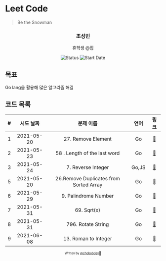 # Leet Code

> Be the Snowman

<div align="center">

<h3> 조성빈 </h3>
<p> 휴학생 @집</p>

![Status](https://img.shields.io/badge/Snowman-blue.svg)
![Start Date](https://img.shields.io/badge/Start%20Date-2021--05--20-23d16b.svg)


</div>

## 목표
Go lang을 활용해 많은 알고리즘 해결

## 코드 목록

| # | 시도 날짜  | 문제 이름 | 언어 |            링크             |
| :--: | :--------: | :-------: | :--: |:--------------------------: |
| 1 | 2021-05-20 | 27. Remove Element| Go |[:link:](27.go) |
| 2 | 2021-05-23 | 58 . Length of the last word | Go |[:link:](58.go)|
| 3 | 2021-05-24 | 7. Reverse Integer | Go,JS |[:link:](7.go)|
| 5 | 2021-05-20 | 26.Remove Duplicates from Sorted Array| Go |[:link:](26.go) |
| 6 | 2021-05-29 | 9. Palindrome Number | Go | [:link:](9.go) |
| 7 | 2021-05-31 |69. Sqrt(x) | Go | [:link:](69.go) |
| 8 | 2021-05-31 |796. Rotate String | Go | [:link:](796.go) |
| 9 | 2021-06-08 | 13. Roman to Integer | Go | [:link:](13.go) |


<div align="center">

<sub><sup>Written by <a href="https://github.com/chobobdev">@chobobdev</a></sup></sub><small>🍕</small>

</div>